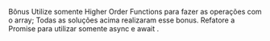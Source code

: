 Bônus
Utilize somente Higher Order Functions para fazer as operações com o array;
Todas as soluções acima realizaram esse bonus.
Refatore a Promise para utilizar somente async e await .
